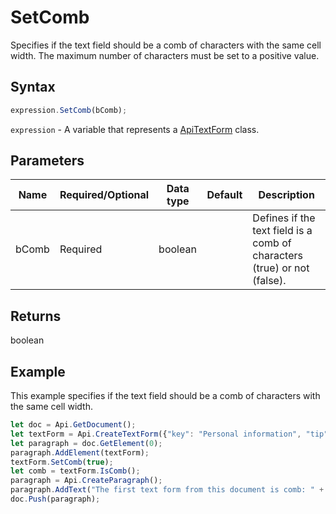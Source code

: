 # SetComb

Specifies if the text field should be a comb of characters with the same cell width.
The maximum number of characters must be set to a positive value.

## Syntax

```javascript
expression.SetComb(bComb);
```

`expression` - A variable that represents a [ApiTextForm](../ApiTextForm.md) class.

## Parameters

| **Name** | **Required/Optional** | **Data type** | **Default** | **Description** |
| ------------- | ------------- | ------------- | ------------- | ------------- |
| bComb | Required | boolean |  | Defines if the text field is a comb of characters (true) or not (false). |

## Returns

boolean

## Example

This example specifies if the text field should be a comb of characters with the same cell width.

```javascript editor-docx
let doc = Api.GetDocument();
let textForm = Api.CreateTextForm({"key": "Personal information", "tip": "Enter your first name", "required": true, "placeholder": "First name", "maxCharacters": 10, "multiLine": false, "autoFit": false});
let paragraph = doc.GetElement(0);
paragraph.AddElement(textForm);
textForm.SetComb(true);
let comb = textForm.IsComb();
paragraph = Api.CreateParagraph();
paragraph.AddText("The first text form from this document is comb: " + comb);
doc.Push(paragraph);
```
